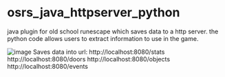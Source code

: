 # osrs_java_httpserver_python
java plugin for old school runescape which saves data to a http server. the python code allows users to extract information to use in the game.

![image](https://user-images.githubusercontent.com/81003470/161666246-a6cb1232-bfcd-47f0-9b87-442980ba5297.png)
Saves data into url: 
http://localhost:8080/stats
http://localhost:8080/doors
http://localhost:8080/objects
http://localhost:8080/events
